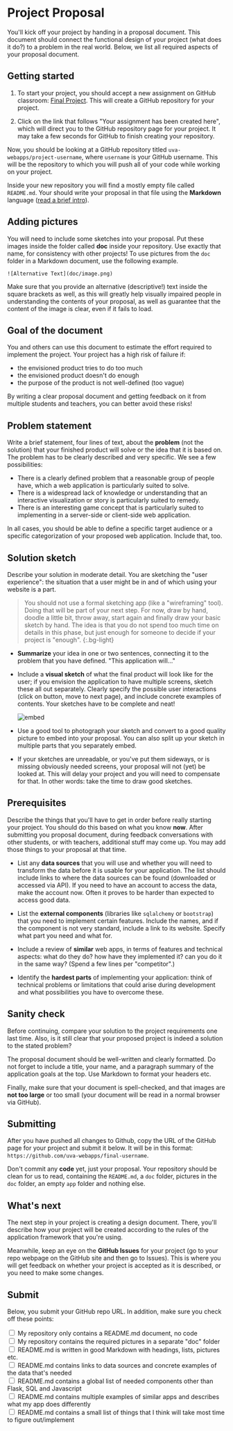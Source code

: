 # Project Proposal

You'll kick off your project by handing in a proposal document. This document should connect the functional design of your project (what does it do?) to a problem in the real world. Below, we list all required aspects of your proposal document.

## Getting started

1. To start your project, you should accept a new assignment on GitHub classroom: [Final Project](https://classroom.github.com/a/xxwP7Upy). This will create a GitHub repository for your project.

2. Click on the link that follows "Your assignment has been created here", which will direct you to the GitHub repository page for your project. It may take a few seconds for GitHub to finish creating your repository.

Now, you should be looking at a GitHub repository titled `uva-webapps/project-username`, where `username` is your GitHub username. This will be the repository to which you will push all of your code while working on your project.

Inside your new repository you will find a mostly empty file called `README.md`. Your should write your proposal in that file using the **Markdown** language ([read a brief intro](https://guides.github.com/features/mastering-markdown/)).

## Adding pictures

You will need to include some sketches into your proposal. Put these images inside the folder called **doc** inside your repository. Use exactly that name, for consistency with other projects! To use pictures from the `doc` folder in a Markdown document, use the following example.

    ![Alternative Text](doc/image.png)

Make sure that you provide an alternative (descriptive!) text inside the square brackets as well, as this will greatly help visually impaired people in understanding the contents of your proposal, as well as guarantee that the content of the image is clear, even if it fails to load. 

## Goal of the document

You and others can use this document to estimate the effort required to implement the project. Your project has a high risk of failure if:

- the envisioned product tries to do too much
- the envisioned product doesn't do enough
- the purpose of the product is not well-defined (too vague)

By writing a clear proposal document and getting feedback on it from multiple students and teachers, you can better avoid these risks!

## Problem statement

Write a brief statement, four lines of text, about the **problem** (not the solution) that your finished product will solve or the idea that it is based on. The problem has to be clearly described and very specific. We see a few possibilities:

- There is a clearly defined problem that a reasonable group of people have, which a web application is particularly suited to solve.
- There is a widespread lack of knowledge or understanding that an interactive visualization or story is particularly suited to remedy.
- There is an interesting game concept that is particularly suited to implementing in a server-side or client-side web application.

In all cases, you should be able to define a specific target audience or a specific categorization of your proposed web application. Include that, too.

## Solution sketch

Describe your solution in moderate detail. You are sketching the "user experience": the situation that a user might be in and of which using your website is a part.

> You should not use a formal sketching app (like a "wireframing" tool). Doing that will be part of your next step. For now, draw by hand, doodle a little bit, throw away, start again and finally draw your basic sketch by hand. The idea is that you do not spend too much time on details in this phase, but just enough for someone to decide if your project is "enough".
{:.bg-light}

- **Summarize** your idea in one or two sentences, connecting it to the problem that you have defined. "This application will..."

- Include a **visual sketch** of what the final product will look like for the user; if you envision the application to have multiple screens, sketch these all out separately. Clearly specify the possible user interactions (click on button, move to next page), and include concrete examples of contents. Your sketches have to be complete and neat!

	![embed](https://www.youtube.com/embed/j0vP77s_bXc)

- Use a good tool to photograph your sketch and convert to a good quality picture to embed into your proposal. You can also split up your sketch in multiple parts that you separately embed.

- If your sketches are unreadable, or you've put them sideways, or is missing obviously needed screens, your proposal will not (yet) be looked at. This will delay your project and you will need to compensate for that. In other words: take the time to draw good sketches.


## Prerequisites

Describe the things that you'll have to get in order before really starting your project. You should do this based on what you know **now**. After submitting you proposal document, during feedback conversations with other students, or with teachers, additional stuff may come up. You may add those things to your proposal at that time.

- List any **data sources** that you will use and whether you will need to transform the data before it is usable for your application. The list should include links to where the data sources can be found (downloaded or accessed via API). If you need to have an account to access the data, make the account now. Often it proves to be harder than expected to access good data.

- List the **external components** (libraries like `sqlalchemy` or `bootstrap`) that you need to implement certain features. Include the names, and if the component is not very standard, include a link to its website. Specify what part you need and what for.

- Include a review of **similar** web apps, in terms of features and technical aspects: what do they do? how have they implemented it? can you do it in the same way? (Spend a few lines per "competitor".)

- Identify the **hardest parts** of implementing your application: think of technical problems or limitations that could arise during development and what possibilities you have to overcome these.

## Sanity check

Before continuing, compare your solution to the project requirements one last time. Also, is it still clear that your proposed project is indeed a solution to the stated problem?

The proposal document should be well-written and clearly formatted. Do not forget to include a
title, your name, and a paragraph summary of the application goals at the top. Use Markdown to format your headers etc.

Finally, make sure that your document is spell-checked, and that images are **not too large** or too small (your document will be read in a normal browser via GitHub).

## Submitting

After you have pushed all changes to Github, copy the URL of the GitHub page for your project and submit it below. It will be in this format: `https://github.com/uva-webapps/final-username`.

Don't commit any **code** yet, just your proposal. Your repository should be clean for us to read, containing the `README.md`, a `doc` folder, pictures in the `doc` folder, an empty `app` folder and nothing else.

## What's next

The next step in your project is creating a design document. There, you'll describe how your project will be created according to the rules of the application framework that you're using.

Meanwhile, keep an eye on the **GitHub Issues** for your project (go to your repo webpage on the GitHub site and then go to Issues). This is where you will get feedback on whether your project is accepted as it is described, or you need to make some changes.

## Submit

Below, you submit your GitHub repo URL. In addition, make sure you check off these points:

<div class="form-check">
  <input name="form[readme]" class="form-check-input" type="checkbox" value="yes" id="check1">
  <label class="form-check-label" for="check1">
    My repository only contains a README.md document, no code
  </label>
</div>

<div class="form-check">
  <input required name="form[doc]" class="form-check-input" type="checkbox" value="yes" id="check2">
  <label class="form-check-label" for="check2">
    My repository contains the required pictures in a separate "doc" folder
  </label>
</div>

<div class="form-check">
  <input required name="form[markdown]" class="form-check-input" type="checkbox" value="yes" id="check3">
  <label class="form-check-label" for="check3">
    README.md is written in good Markdown with headings, lists, pictures etc.
  </label>
</div>

<div class="form-check">
  <input required name="form[listofdatasources]" class="form-check-input" type="checkbox" value="yes" id="check4">
  <label class="form-check-label" for="check4">
    README.md contains links to data sources and concrete examples of the data that's needed
  </label>
</div>

<div class="form-check">
  <input required name="form[listofcomponents]" class="form-check-input" type="checkbox" value="yes" id="check5">
  <label class="form-check-label" for="check5">
    README.md contains a global list of needed components other than Flask, SQL and Javascript
  </label>
</div>

<div class="form-check">
  <input required name="form[listofotherapps]" class="form-check-input" type="checkbox" value="yes" id="check6">
  <label class="form-check-label" for="check6">
    README.md contains multiple examples of similar apps and describes what my app does differently
  </label>
</div>

<div class="form-check">
  <input required name="form[listofhardtofigureout]" class="form-check-input" type="checkbox" value="yes" id="check7">
  <label class="form-check-label" for="check7">
    README.md contains a small list of things that I think will take most time to figure out/implement
  </label>
</div>
